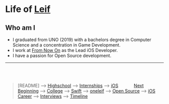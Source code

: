 # Life of [Leif](https://github.com/sponsors/0xLeif)

## Who am I

- I graduated from UNO (2019) with a bachelors degree in Computer Science and a concentration in Game Development. 
- I work at [From Now On](https://from-now-on.com/) as the Lead iOS Developer.
- I have a passion for Open Source development.

***

<div style="margin: 64;">
	<div style="float: right">
		<a href="slides/highschool.md">Next</a>
	</div>
</div>

> [README] --> [Highschool](slides/highschool.md) --> [Internships](slides/internships.md) --> [iOS Beginning](slides/iOS-beginning.md) --> [College](slides/college.md) --> [Swift](slides/swift.md) --> [oneleif](slides/oneleif.md) --> [Open Source](slides/open-source.md) --> [iOS Career](slides/iOS-career.md) --> [Interviews](slides/interviews.md) --> [Timeline](slides/timeline.md)
